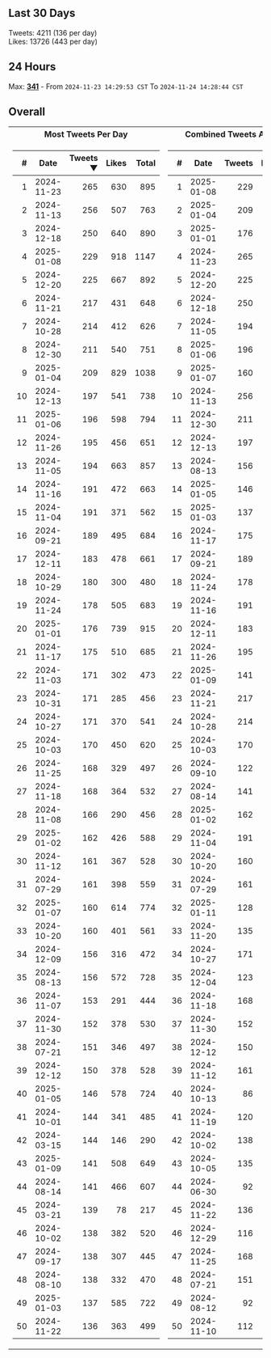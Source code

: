 ## Last 30 Days
Tweets: 4211 (136 per day)\
Likes: 13726 (443 per day)

## 24 Hours
Max: [**341**](../misc/most-tweets_24-hr.csv) - From `2024-11-23 14:29:53 CST` To `2024-11-24 14:28:44 CST`

## Overall
<table>
<tr><th>Most Tweets Per Day</th><th>Combined Tweets And Likes</th></tr><tr><td>


|#|Date|Tweets ▼|Likes|Total|
|--:|--|--:|--:|--:|
|1|2024-11-23|265|630|895|
|2|2024-11-13|256|507|763|
|3|2024-12-18|250|640|890|
|4|2025-01-08|229|918|1147|
|5|2024-12-20|225|667|892|
|6|2024-11-21|217|431|648|
|7|2024-10-28|214|412|626|
|8|2024-12-30|211|540|751|
|9|2025-01-04|209|829|1038|
|10|2024-12-13|197|541|738|
|11|2025-01-06|196|598|794|
|12|2024-11-26|195|456|651|
|13|2024-11-05|194|663|857|
|14|2024-11-16|191|472|663|
|15|2024-11-04|191|371|562|
|16|2024-09-21|189|495|684|
|17|2024-12-11|183|478|661|
|18|2024-10-29|180|300|480|
|19|2024-11-24|178|505|683|
|20|2025-01-01|176|739|915|
|21|2024-11-17|175|510|685|
|22|2024-11-03|171|302|473|
|23|2024-10-31|171|285|456|
|24|2024-10-27|171|370|541|
|25|2024-10-03|170|450|620|
|26|2024-11-25|168|329|497|
|27|2024-11-18|168|364|532|
|28|2024-11-08|166|290|456|
|29|2025-01-02|162|426|588|
|30|2024-11-12|161|367|528|
|31|2024-07-29|161|398|559|
|32|2025-01-07|160|614|774|
|33|2024-10-20|160|401|561|
|34|2024-12-09|156|316|472|
|35|2024-08-13|156|572|728|
|36|2024-11-07|153|291|444|
|37|2024-11-30|152|378|530|
|38|2024-07-21|151|346|497|
|39|2024-12-12|150|378|528|
|40|2025-01-05|146|578|724|
|41|2024-10-01|144|341|485|
|42|2024-03-15|144|146|290|
|43|2025-01-09|141|508|649|
|44|2024-08-14|141|466|607|
|45|2024-03-21|139|78|217|
|46|2024-10-02|138|382|520|
|47|2024-09-17|138|307|445|
|48|2024-08-10|138|332|470|
|49|2025-01-03|137|585|722|
|50|2024-11-22|136|363|499|

</td><td>


|#|Date|Tweets|Likes|Total ▼|
|--:|--|--:|--:|--:|
|1|2025-01-08|229|918|1147|
|2|2025-01-04|209|829|1038|
|3|2025-01-01|176|739|915|
|4|2024-11-23|265|630|895|
|5|2024-12-20|225|667|892|
|6|2024-12-18|250|640|890|
|7|2024-11-05|194|663|857|
|8|2025-01-06|196|598|794|
|9|2025-01-07|160|614|774|
|10|2024-11-13|256|507|763|
|11|2024-12-30|211|540|751|
|12|2024-12-13|197|541|738|
|13|2024-08-13|156|572|728|
|14|2025-01-05|146|578|724|
|15|2025-01-03|137|585|722|
|16|2024-11-17|175|510|685|
|17|2024-09-21|189|495|684|
|18|2024-11-24|178|505|683|
|19|2024-11-16|191|472|663|
|20|2024-12-11|183|478|661|
|21|2024-11-26|195|456|651|
|22|2025-01-09|141|508|649|
|23|2024-11-21|217|431|648|
|24|2024-10-28|214|412|626|
|25|2024-10-03|170|450|620|
|26|2024-09-10|122|495|617|
|27|2024-08-14|141|466|607|
|28|2025-01-02|162|426|588|
|29|2024-11-04|191|371|562|
|30|2024-10-20|160|401|561|
|31|2024-07-29|161|398|559|
|32|2025-01-11|128|426|554|
|33|2024-11-20|135|412|547|
|34|2024-10-27|171|370|541|
|35|2024-12-04|123|410|533|
|36|2024-11-18|168|364|532|
|37|2024-11-30|152|378|530|
|38|2024-12-12|150|378|528|
|39|2024-11-12|161|367|528|
|40|2024-10-13|86|438|524|
|41|2024-11-19|120|402|522|
|42|2024-10-02|138|382|520|
|43|2024-10-05|135|382|517|
|44|2024-06-30|92|413|505|
|45|2024-11-22|136|363|499|
|46|2024-12-29|116|381|497|
|47|2024-11-25|168|329|497|
|48|2024-07-21|151|346|497|
|49|2024-08-12|92|404|496|
|50|2024-11-10|112|375|487|

</td><tr>
</table>

